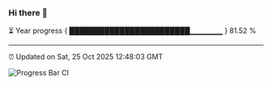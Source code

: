 ### Hi there 👋

⏳ Year progress { ████████████████████████▁▁▁▁▁▁ } 81.52 %

---

⏰ Updated on Sat, 25 Oct 2025 12:48:03 GMT

![Progress Bar CI](https://github.com/DhruviPatel157/GitHub-Actions-Demo/workflows/Progress%20Bar%20CI/badge.svg)
